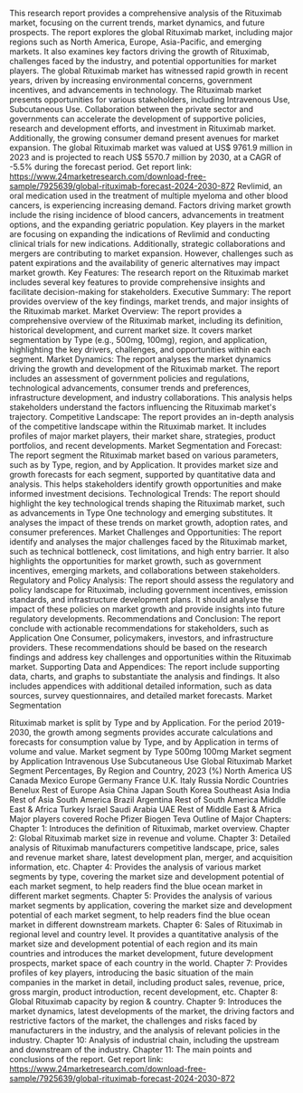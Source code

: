 This research report provides a comprehensive analysis of the Rituximab market, focusing on the current trends, market dynamics, and future prospects. The report explores the global Rituximab market, including major regions such as North America, Europe, Asia-Pacific, and emerging markets. It also examines key factors driving the growth of Rituximab, challenges faced by the industry, and potential opportunities for market players.
The global Rituximab market has witnessed rapid growth in recent years, driven by increasing environmental concerns, government incentives, and advancements in technology. The Rituximab market presents opportunities for various stakeholders, including Intravenous Use, Subcutaneous Use. Collaboration between the private sector and governments can accelerate the development of supportive policies, research and development efforts, and investment in Rituximab market. Additionally, the growing consumer demand present avenues for market expansion.
The global Rituximab market was valued at US$ 9761.9 million in 2023 and is projected to reach US$ 5570.7 million by 2030, at a CAGR of -5.5% during the forecast period.
Get report link: https://www.24marketresearch.com/download-free-sample/7925639/global-rituximab-forecast-2024-2030-872 
Revlimid, an oral medication used in the treatment of multiple myeloma and other blood cancers, is experiencing increasing demand. Factors driving market growth include the rising incidence of blood cancers, advancements in treatment options, and the expanding geriatric population. Key players in the market are focusing on expanding the indications of Revlimid and conducting clinical trials for new indications. Additionally, strategic collaborations and mergers are contributing to market expansion. However, challenges such as patent expirations and the availability of generic alternatives may impact market growth.
Key Features:
The research report on the Rituximab market includes several key features to provide comprehensive insights and facilitate decision-making for stakeholders.
Executive Summary: The report provides overview of the key findings, market trends, and major insights of the Rituximab market.
Market Overview: The report provides a comprehensive overview of the Rituximab market, including its definition, historical development, and current market size. It covers market segmentation by Type (e.g., 500mg, 100mg), region, and application, highlighting the key drivers, challenges, and opportunities within each segment.
Market Dynamics: The report analyses the market dynamics driving the growth and development of the Rituximab market. The report includes an assessment of government policies and regulations, technological advancements, consumer trends and preferences, infrastructure development, and industry collaborations. This analysis helps stakeholders understand the factors influencing the Rituximab market's trajectory.
Competitive Landscape: The report provides an in-depth analysis of the competitive landscape within the Rituximab market. It includes profiles of major market players, their market share, strategies, product portfolios, and recent developments.
Market Segmentation and Forecast: The report segment the Rituximab market based on various parameters, such as by Type, region, and by Application. It provides market size and growth forecasts for each segment, supported by quantitative data and analysis. This helps stakeholders identify growth opportunities and make informed investment decisions.
Technological Trends: The report should highlight the key technological trends shaping the Rituximab market, such as advancements in Type One technology and emerging substitutes. It analyses the impact of these trends on market growth, adoption rates, and consumer preferences.
Market Challenges and Opportunities: The report identify and analyses the major challenges faced by the Rituximab market, such as technical bottleneck, cost limitations, and high entry barrier. It also highlights the opportunities for market growth, such as government incentives, emerging markets, and collaborations between stakeholders.
Regulatory and Policy Analysis: The report should assess the regulatory and policy landscape for Rituximab, including government incentives, emission standards, and infrastructure development plans. It should analyse the impact of these policies on market growth and provide insights into future regulatory developments.
Recommendations and Conclusion: The report conclude with actionable recommendations for stakeholders, such as Application One Consumer, policymakers, investors, and infrastructure providers. These recommendations should be based on the research findings and address key challenges and opportunities within the Rituximab market.
Supporting Data and Appendices: The report include supporting data, charts, and graphs to substantiate the analysis and findings. It also includes appendices with additional detailed information, such as data sources, survey questionnaires, and detailed market forecasts.
Market Segmentation

Rituximab market is split by Type and by Application. For the period 2019-2030, the growth among segments provides accurate calculations and forecasts for consumption value by Type, and by Application in terms of volume and value.
Market segment by Type
500mg
100mg
Market segment by Application
Intravenous Use
Subcutaneous Use
Global Rituximab Market Segment Percentages, By Region and Country, 2023 (%)
North America
US
Canada
Mexico
Europe
Germany
France
U.K.
Italy
Russia
Nordic Countries
Benelux
Rest of Europe
Asia
China
Japan
South Korea
Southeast Asia
India
Rest of Asia
South America
Brazil
Argentina
Rest of South America
Middle East & Africa
Turkey
Israel
Saudi Arabia
UAE
Rest of Middle East & Africa
Major players covered
Roche
Pfizer
Biogen
Teva
Outline of Major Chapters:
Chapter 1: Introduces the definition of Rituximab, market overview.
Chapter 2: Global Rituximab market size in revenue and volume.
Chapter 3: Detailed analysis of Rituximab manufacturers competitive landscape, price, sales and revenue market share, latest development plan, merger, and acquisition information, etc.
Chapter 4: Provides the analysis of various market segments by type, covering the market size and development potential of each market segment, to help readers find the blue ocean market in different market segments.
Chapter 5: Provides the analysis of various market segments by application, covering the market size and development potential of each market segment, to help readers find the blue ocean market in different downstream markets.
Chapter 6: Sales of Rituximab in regional level and country level. It provides a quantitative analysis of the market size and development potential of each region and its main countries and introduces the market development, future development prospects, market space of each country in the world.
Chapter 7: Provides profiles of key players, introducing the basic situation of the main companies in the market in detail, including product sales, revenue, price, gross margin, product introduction, recent development, etc.
Chapter 8: Global Rituximab capacity by region & country.
Chapter 9: Introduces the market dynamics, latest developments of the market, the driving factors and restrictive factors of the market, the challenges and risks faced by manufacturers in the industry, and the analysis of relevant policies in the industry.
Chapter 10: Analysis of industrial chain, including the upstream and downstream of the industry.
Chapter 11: The main points and conclusions of the report.
Get report link: https://www.24marketresearch.com/download-free-sample/7925639/global-rituximab-forecast-2024-2030-872 

